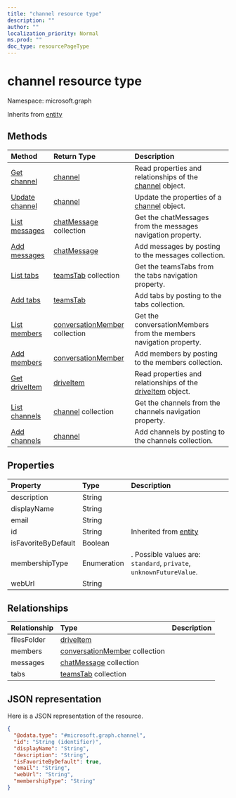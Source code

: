 ```yaml
---
title: "channel resource type"
description: ""
author: ""
localization_priority: Normal
ms.prod: ""
doc_type: resourcePageType
---
```


# channel resource type


Namespace: microsoft.graph




Inherits from [entity](../resources/entity.md)

## Methods
|Method|Return Type|Description|
|:---|:---|:---|
|[Get channel](../api/channel-get.md)|[channel](../resources/channel.md)|Read properties and relationships of the [channel](../resources/channel.md) object.|
|[Update channel](../api/channel-update.md)|[channel](../resources/channel.md)|Update the properties of a [channel](../resources/channel.md) object.|
|[List messages](../api/channel-list-messages.md)|[chatMessage](../resources/chatmessage.md) collection|Get the chatMessages from the messages navigation property.|
|[Add messages](../api/channel-post-messages.md)|[chatMessage](../resources/chatmessage.md)|Add messages by posting to the messages collection.|
|[List tabs](../api/channel-list-tabs.md)|[teamsTab](../resources/teamstab.md) collection|Get the teamsTabs from the tabs navigation property.|
|[Add tabs](../api/channel-post-tabs.md)|[teamsTab](../resources/teamstab.md)|Add tabs by posting to the tabs collection.|
|[List members](../api/channel-list-members.md)|[conversationMember](../resources/conversationmember.md) collection|Get the conversationMembers from the members navigation property.|
|[Add members](../api/channel-post-members.md)|[conversationMember](../resources/conversationmember.md)|Add members by posting to the members collection.|
|[Get driveItem](../api/driveitem-get.md)|[driveItem](../resources/driveitem.md)|Read properties and relationships of the [driveItem](../resources/driveitem.md) object.|
|[List channels](../api/team-list-channels.md)|[channel](../resources/channel.md) collection|Get the channels from the channels navigation property.|
|[Add channels](../api/team-post-channels.md)|[channel](../resources/channel.md)|Add channels by posting to the channels collection.|

## Properties
|Property|Type|Description|
|:---|:---|:---|
|description|String||
|displayName|String||
|email|String||
|id|String| Inherited from [entity](../resources/entity.md)|
|isFavoriteByDefault|Boolean||
|membershipType|Enumeration|. Possible values are: `standard`, `private`, `unknownFutureValue`.|
|webUrl|String||

## Relationships
|Relationship|Type|Description|
|:---|:---|:---|
|filesFolder|[driveItem](../resources/driveitem.md)||
|members|[conversationMember](../resources/conversationmember.md) collection||
|messages|[chatMessage](../resources/chatmessage.md) collection||
|tabs|[teamsTab](../resources/teamstab.md) collection||

## JSON representation
Here is a JSON representation of the resource.
<!-- {
  "blockType": "resource",
  "keyProperty": "id",
  "@odata.type": "microsoft.graph.channel",
  "baseType": "microsoft.graph.entity",
  "openType": false
}
-->
``` json
{
  "@odata.type": "#microsoft.graph.channel",
  "id": "String (identifier)",
  "displayName": "String",
  "description": "String",
  "isFavoriteByDefault": true,
  "email": "String",
  "webUrl": "String",
  "membershipType": "String"
}
```

